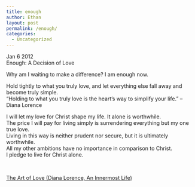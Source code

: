 ```yaml
---
title: enough
author: Ethan
layout: post
permalink: /enough/
categories:
  - Uncategorized
---
```

Jan 6 2012  
Enough: A Decision of Love

Why am I waiting to make a difference? I am enough now.

Hold tightly to what you truly love, and let everything else fall away and become truly simple.  
&#8220;Holding to what you truly love is the heart’s way to simplify your life.&#8221; &#8211; Diana Lorence

I will let my love for Christ shape my life. It alone is worthwhile.  
The price I will pay for living simply is surrendering everything but my one true love.  
Living in this way is neither prudent nor secure, but it is ultimately worthwhile.  
All my other ambitions have no importance in comparison to Christ.  
I pledge to live for Christ alone.

&nbsp;

<a href=&#8221;http://www.innermosthouse.com/#/in-dianas-words-i/the-art-of-love&#8221;>The Art of Love (Diana Lorence, An Innermost Life)</a>